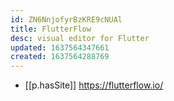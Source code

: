 ```yaml
---
id: ZN6NnjofyrBzKRE9cNUAl
title: FlutterFlow
desc: visual editor for Flutter
updated: 1637564347661
created: 1637564288769
---
```



- [[p.hasSite]] https://flutterflow.io/
